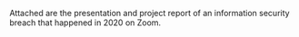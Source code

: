 Attached are the presentation and project report of an information security breach that happened in 2020 on Zoom.
